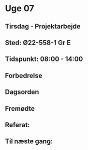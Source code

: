 # Uge 07

## Tirsdag - Projektarbejde
## Sted: Ø22-558-1 Gr E
## Tidspunkt: 08:00 - 14:00
## Forbedrelse
## Dagsorden
## Fremødte
## Referat:
## Til næste gang:


